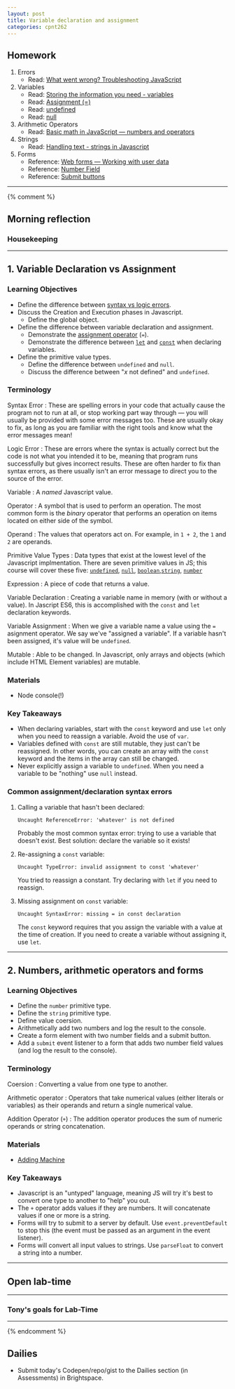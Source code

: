 ```yaml
---
layout: post
title: Variable declaration and assignment
categories: cpnt262
---
```


## Homework
1. Errors
    - Read: [What went wrong? Troubleshooting JavaScript](https://developer.mozilla.org/en-US/docs/Learn/JavaScript/First_steps/What_went_wrong)
2. Variables
    - Read: [Storing the information you need - variables](https://developer.mozilla.org/en-US/docs/Learn/JavaScript/First_steps/Variables)
    - Read: [Assignment (=)](https://developer.mozilla.org/en-US/docs/Web/JavaScript/Reference/Operators/Assignment)
    - Read: [undefined](https://developer.mozilla.org/en-US/docs/Web/JavaScript/Reference/Global_Objects/undefined)
    - Read: [null](https://developer.mozilla.org/en-US/docs/Web/JavaScript/Reference/Global_Objects/null)
3. Arithmetic Operators
    - Read: [Basic math in JavaScript — numbers and operators](https://developer.mozilla.org/en-US/docs/Learn/JavaScript/First_steps/Math)
4. Strings
    - Read: [Handling text - strings in Javascript](https://developer.mozilla.org/en-US/docs/Learn/JavaScript/First_steps/Strings)
5. Forms
    - Reference: [Web forms — Working with user data](https://developer.mozilla.org/en-US/docs/Learn/Forms)
    - Reference: [Number Field](https://developer.mozilla.org/en-US/docs/Learn/Forms/HTML5_input_types#numeric_field)
    - Reference: [Submit buttons](https://developer.mozilla.org/en-US/docs/Learn/Forms/Basic_native_form_controls#actual_buttons)


---
{% comment %}
## Morning reflection
### Housekeeping

---

## 1. Variable Declaration vs Assignment
### Learning Objectives
- Define the difference between [syntax vs logic errors]((https://developer.mozilla.org/en-US/docs/Learn/JavaScript/First_steps/What_went_wrong)).
- Discuss the Creation and Execution phases in Javascript.
  - Define the global object.
- Define the difference between variable declaration and assignment.
  - Demonstrate the [assignment operator](https://developer.mozilla.org/en-US/docs/Web/JavaScript/Reference/Operators/Assignment) (`=`).
  - Demonstrate the difference between [`let`](https://developer.mozilla.org/en-US/docs/Web/JavaScript/Reference/Statements/let) and [`const`](https://developer.mozilla.org/en-US/docs/Web/JavaScript/Reference/Statements/const) when declaring variables.
- Define the primitive value types.
  - Define the difference between `undefined` and `null`.
  - Discuss the difference between "_x_ not defined" and `undefined`.

### Terminology
Syntax Error
: These are spelling errors in your code that actually cause the program not to run at all, or stop working part way through — you will usually be provided with some error messages too. These are usually okay to fix, as long as you are familiar with the right tools and know what the error messages mean!

Logic Error
: These are errors where the syntax is actually correct but the code is not what you intended it to be, meaning that program runs successfully but gives incorrect results. These are often harder to fix than syntax errors, as there usually isn't an error message to direct you to the source of the error.

Variable
: A _named_ Javascript value.

Operator
: A symbol that is used to perform an operation. The most common form is the _binary_ operator that performs an operation on items located on either side of the symbol.

Operand
: The values that operators act on. For example, in `1 + 2`, the `1` and `2` are operands.

Primitive Value Types
: Data types that exist at the lowest level of the Javascript implmentation. There are seven primitive values in JS; this course will cover these five: [`undefined`](https://developer.mozilla.org/en-US/docs/Glossary/undefined), [`null`](https://developer.mozilla.org/en-US/docs/Glossary/Null), [`boolean`](https://developer.mozilla.org/en-US/docs/Glossary/Boolean),[`string`](https://developer.mozilla.org/en-US/docs/Glossary/String), [`number`](https://developer.mozilla.org/en-US/docs/Glossary/Number)

Expression
: A piece of code that returns a value.

Variable Declaration
: Creating a variable name in memory (with or without a value). In Jascript ES6, this is accomplished with the `const` and `let` declaration keywords.

Variable Assignment
: When we give a variable name a value using the `=` asignment operator. We say we've "assigned a variable". If a variable hasn't been assigned, it's value will be `undefined`.

Mutable
: Able to be changed. In Javascript, only arrays and objects (which include HTML Element variables) are mutable.

### Materials
- Node console(!)

### Key Takeaways
- When declaring variables, start with the `const` keyword and use `let` only when you need to reassign a variable. Avoid the use of `var`.
- Variables defined with `const` are still mutable, they just can't be reassigned. In other words, you can create an array with the `const` keyword and the items in the array can still be changed.
- Never explicitly assign a variable to `undefined`. When you need a variable to be "nothing" use `null` instead.

### Common assignment/declaration syntax errors
1. Calling a variable that hasn't been declared:

    ```
    Uncaught ReferenceError: 'whatever' is not defined
    ```

    Probably the most common syntax error: trying to use a variable that doesn't exist. Best solution: declare the variable so it exists!

2. Re-assigning a `const` variable:

    ```
    Uncaught TypeError: invalid assignment to const 'whatever'
    ```

    You tried to reassign a constant. Try declaring with `let` if you need to reassign.

3. Missing assignment on `const` variable:

    ```
    Uncaught SyntaxError: missing = in const declaration
    ```

    The `const` keyword requires that you assign the variable with a value at the time of creation. If you need to create a variable without assigning it, use `let`.

---

## 2. Numbers, arithmetic operators and forms
### Learning Objectives
- Define the `number` primitive type.
- Define the `string` primitive type.
- Define value coersion.
- Arithmetically add two numbers and log the result to the console. 
- Create a form element with two number fields and a submit button.
- Add a `submit` event listener to a form that adds two number field values (and log the result to the console).

### Terminology
Coersion
: Converting a value from one type to another.

Arithmetic operator
: Operators that take numerical values (either literals or variables) as their operands and return a single numerical value.

Addition Operator (`+`)
: The addition operator produces the sum of numeric operands or string concatenation.

### Materials
- [Adding Machine](https://gist.github.com/acidtone/41311f0c2ae259445de4e6ca3b400edc)

### Key Takeaways
- Javascript is an "untyped" language, meaning JS will try it's best to convert one type to another to "help" you out.
- The `+` operator adds values if they are numbers. It will concatenate values if one or more is a string.
- Forms will try to submit to a server by default. Use `event.preventDefault` to stop this (the event must be passed as an argument in the event listener).
- Forms will convert all input values to strings. Use `parseFloat` to convert a string into a number.

---

## Open lab-time


---

### Tony's goals for Lab-Time

---
{% endcomment %}

## Dailies
- Submit today's Codepen/repo/gist to the Dailies section (in Assessments) in Brightspace.